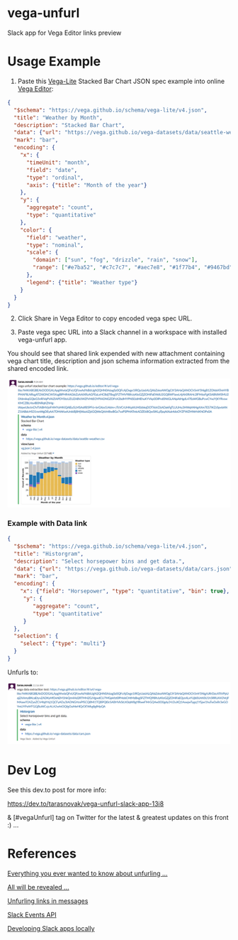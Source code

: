 # vega-unfurl
Slack app for Vega Editor links preview

# Usage Example

1. Paste this [Vega-Lite](https://vega.github.io/vega-lite/) 
Stacked Bar Chart JSON spec example into online [Vega Editor](https://vega.github.io/editor):

```json
{
  "$schema": "https://vega.github.io/schema/vega-lite/v4.json",
  "title": "Weather by Month",
  "description": "Stacked Bar Chart",
  "data": {"url": "https://vega.github.io/vega-datasets/data/seattle-weather.csv"},
  "mark": "bar",
  "encoding": {
    "x": {
      "timeUnit": "month",
      "field": "date",
      "type": "ordinal",
      "axis": {"title": "Month of the year"}
    },
    "y": {
      "aggregate": "count",
      "type": "quantitative"
    },
    "color": {
      "field": "weather",
      "type": "nominal",
      "scale": {
        "domain": ["sun", "fog", "drizzle", "rain", "snow"],
        "range": ["#e7ba52", "#c7c7c7", "#aec7e8", "#1f77b4", "#9467bd"]
      },
      "legend": {"title": "Weather type"}
    }
  }
}
```

2. Click Share in Vega Editor to copy encoded vega spec URL.

3. Paste vega spec URL into a Slack channel in a workspace with installed vega-unfurl app.

You should see that shared link expended with new attachment containing vega chart title,
description and json schema information extracted from the shared encoded link.

![Vega Unfurl Example](https://github.com/RandomFractals/vega-unfurl/blob/master/images/vega-unfurl-example.png?raw=true 
 "Vega Unfurl Example")

### Example with Data link

```json
{
  "$schema": "https://vega.github.io/schema/vega-lite/v4.json",
  "title": "Historgram",
  "description": "Select horsepower bins and get data.",
  "data": {"url": "https://vega.github.io/vega-datasets/data/cars.json"},
  "mark": "bar",
  "encoding": {
    "x": {"field": "Horsepower", "type": "quantitative", "bin": true},
     "y": {
        "aggregate": "count",
        "type": "quantitative"
     }
  },
  "selection": {
    "select": {"type": "multi"}
  }
}
```

Unfurls to:

![Vega Unfurl Data Links](https://github.com/RandomFractals/vega-unfurl/blob/master/images/vega-unfurl-data.png?raw=true 
 "Vega Unfurl Data Links Example")

# Dev Log

See this dev.to post for more info:

https://dev.to/tarasnovak/vega-unfurl-slack-app-13i8

& [#vegaUnfurl] tag on Twitter for the latest & greatest updates on this front :) ...

# References

[Everything you ever wanted to know about unfurling ...](https://medium.com/slack-developer-blog/everything-you-ever-wanted-to-know-about-unfurling-but-were-afraid-to-ask-or-how-to-make-your-e64b4bb9254)

[All will be revealed ...](https://medium.com/slack-developer-blog/all-will-be-revealed-ebcad7c531f0)

[Unfurling links in messages](https://api.slack.com/docs/message-link-unfurling)

[Slack Events API](https://slack.dev/node-slack-sdk/events-api)

[Developing Slack apps locally](https://slack.dev/node-slack-sdk/tutorials/local-development)
